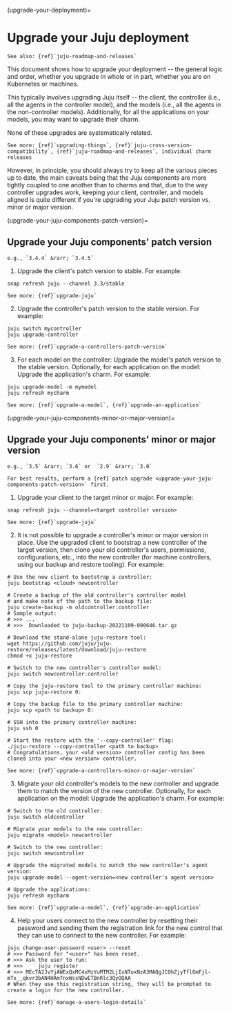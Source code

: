 (upgrade-your-deployment)=
# Upgrade your Juju deployment

```{ibnote}
See also: {ref}`juju-roadmap-and-releases`

```
This document shows how to upgrade your deployment -- the general logic and order, whether you upgrade in whole or in part, whether you are on Kubernetes or machines.

This typically involves upgrading Juju itself -- the client, the controller (i.e., all the agents in the controller model), and the models (i.e., all the agents in the non-controller models). Additionally, for all the applications on your models, you may want to upgrade their charm.

None of these upgrades are systematically related.

```{ibnote}
See more: {ref}`upgrading-things`, {ref}`juju-cross-version-compatibility`, {ref}`juju-roadmap-and-releases`, individual charm releases
```

However, in principle, you should always try to keep all the various pieces up to date, the main caveats being that the Juju components are more tightly coupled to one another than to charms and that, due to the way controller upgrades work, keeping your client, controller, and models aligned is quite different if you're upgrading your Juju patch version vs. minor or major version.

(upgrade-your-juju-components-patch-version)=
## Upgrade your Juju components' patch version

```{ibnote}
e.g., `3.4.4` &rarr; `3.4.5`
```

1. Upgrade the client's patch version to stable. For example:

```text
snap refresh juju --channel 3.3/stable
```

```{ibnote}
See more: {ref}`upgrade-juju`
```

2. Upgrade the controller's patch version to the stable version. For example:

```text
juju switch mycontroller
juju upgrade-controller
```

```{ibnote}
See more: {ref}`upgrade-a-controllers-patch-version`
```


3. For each model on the controller: Upgrade the model's patch version to the stable version. Optionally, for each application on the model: Upgrade the application's charm. For example:

```text
juju upgrade-model -m mymodel
juju refresh mycharm
```

```{ibnote}
See more: {ref}`upgrade-a-model`, {ref}`upgrade-an-application`
```

(upgrade-your-juju-components-minor-or-major-version)=
## Upgrade your Juju components' minor or major version

```{ibnote}
e.g., `3.5` &rarr; `3.6` or  `2.9` &rarr; `3.0`
```

```{caution}
For best results, perform a {ref}`patch upgrade <upgrade-your-juju-components-patch-version>` first.
```

1. Upgrade your client to the target minor or major. For example:


```text
snap refresh juju --channel=<target controller version>
```

```{ibnote}
See more: {ref}`upgrade-juju`
```


2. It is not possible to upgrade a controller's minor or major version in place. Use the upgraded client to bootstrap a new controller of the target version, then clone your old controller's users, permissions, configurations, etc., into the new controller (for machine controllers, using our backup and restore tooling). For example:

```text
# Use the new client to bootstrap a controller:
juju bootstrap <cloud> newcontroller

# Create a backup of the old controller's controller model
# and make note of the path to the backup file:
juju create-backup -m oldcontroller:controller
# Sample output:
# >>> ...
# >>>  Downloaded to juju-backup-20221109-090646.tar.gz

# Download the stand-alone juju-restore tool:
wget https://github.com/juju/juju-restore/releases/latest/download/juju-restore
chmod +x juju-restore

# Switch to the new controller's controller model:
juju switch newcontroller:controller

# Copy the juju-restore tool to the primary controller machine:
juju scp juju-restore 0:

# Copy the backup file to the primary controller machine:
juju scp <path to backup> 0:

# SSH into the primary controller machine:
juju ssh 0

# Start the restore with the '--copy-controller' flag:
./juju-restore --copy-controller <path to backup>
# Congratulations, your <old version> controller config has been cloned into your <new version> controller.

```

```{ibnote}
See more: {ref}`upgrade-a-controllers-minor-or-major-version`
```

3. Migrate your old controller's models to the new controller and upgrade them to match the version of the new controller. Optionally, for each application on the model: Upgrade the application's charm. For example:

```text
# Switch to the old controller:
juju switch oldcontroller

# Migrate your models to the new controller:
juju migrate <model> newcontroller

# Switch to the new controller:
juju switch newcontroller

# Upgrade the migrated models to match the new controller's agent version:
juju upgrade-model --agent-version=<new controller's agent version>

# Upgrade the applications:
juju refresh mycharm
```

```{ibnote}
See more: {ref}`upgrade-a-model`, {ref}`upgrade-an-application`
```

4. Help your users connect to the new controller by resetting their password and sending them the registration link for the new control that they can use to connect to the new controller. For example:

```text
juju change-user-password <user> --reset
# >>> Password for "<user>" has been reset.
# >>> Ask the user to run:
# >>>     juju register
# >>> MEcTA2JvYjAWExQxMC4xMzYuMTM2LjIxNToxNzA3MAQgJCOhZjyTflOmFjl-mTx__qkvr3bAN4HAm7nxWssNDwETBnRlc3QyOQAA
# When they use this registration string, they will be prompted to create a login for the new controller.

```

```{ibnote}
See more: {ref}`manage-a-users-login-details`
```